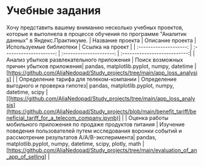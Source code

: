 # Учебные задания
Хочу представить вашему вниманию несколько учебных проектов, которые я выполнела в процессе обучения по программе "Аналитик данных" в Яндекс.Практикуме.
| Название проекта | Описание проекта | Используемые библиотеки | Ссылка на проект |
| :--------------------: | :---------------------: | :---------------------: | :---------------------------:|
| Анализ убытков развлекательного приложения | Поиск возможных причин убытков приложения| pandas, matplotlib.pyplot, numpy, datetime | [https://github.com/AliaNedopad/Study_projects/tree/main/app_loss_analysis] |
| Определение тарифа для телеком-компании |  Определение выгодного и проверка гипотез| pandas, matplotlib.pyplot, numpy, datetime, scipy | [[https://github.com/AliaNedopad/Study_projects/tree/main/app_loss_analysis](https://github.com/AliaNedopad/Study_projects/blob/main/benefit_tariff/beneficial_tariff_for_a_telecom_company.ipynb)] |
| Оценка работы мобильного приложения по продаже продуктов питания |  Изучение поведения пользователей путем исследования воронки событий и рассмотрение результатов A/A/B-эксперимента| pandas, matplotlib.pyplot, numpy, datetime, scipy, plotly, math | [https://github.com/AliaNedopad/Study_projects/tree/main/evaluation_of_an_app_of_selling] |
